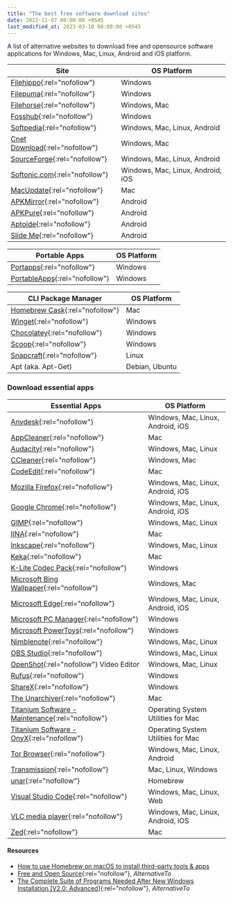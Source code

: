 ```yaml
---
title: "The best free software download sites"
date: 2022-11-07 00:00:00 +0545
last_modified_at: 2023-03-10 00:00:00 +0545
---
```


A list of alternative websites to download free and opensource software applications for Windows, Mac, Linux, Android and iOS platform.

| Site                                                         | OS Platform                       |
| ------------------------------------------------------------ | --------------------------------- |
| [Filehippo](https://filehippo.com/){:rel="nofollow"}         | Windows                           |
| [Filepuma](https://www.filepuma.com/){:rel="nofollow"}       | Windows                           |
| [Filehorse](https://www.filehorse.com/){:rel="nofollow"}     | Windows, Mac                      |
| [Fosshub](https://www.fosshub.com/){:rel="nofollow"}         | Windows                           |
| [Softpedia](https://www.softpedia.com/){:rel="nofollow"}     | Windows, Mac, Linux, Android      |
| [Cnet Download](https://download.cnet.com/){:rel="nofollow"} | Windows, Mac                      |
| [SourceForge](https://sourceforge.net/){:rel="nofollow"}     | Windows, Mac, Linux, Android      |
| [Softonic.com](https://en.softonic.com/){:rel="nofollow"}    | Windows, Mac, Linux, Android, iOS |
| [MacUpdate](https://www.macupdate.com/){:rel="nofollow"}     | Mac                               |
| [APKMirror](https://www.apkmirror.com/){:rel="nofollow"}     | Android                           |
| [APKPure](https://apkpure.com/){:rel="nofollow"}             | Android                           |
| [Aptoide](https://en.aptoide.com/){:rel="nofollow"}          | Android                           |
| [Slide Me](http://slideme.org/){:rel="nofollow"}             | Android                           |

| Portable Apps                                              | OS Platform |
| ---------------------------------------------------------- | ----------- |
| [Portapps](https://portapps.io/){:rel="nofollow"}          | Windows     |
| [PortableApps](https://portableapps.com/){:rel="nofollow"} | Windows     |

| CLI Package Manager                                                                          | OS Platform    |
| -------------------------------------------------------------------------------------------- | -------------- |
| [Homebrew Cask](https://github.com/Homebrew/homebrew-cask){:rel="nofollow"}                  | Mac            |
| [Winget](https://learn.microsoft.com/en-us/windows/package-manager/winget/){:rel="nofollow"} | Windows        |
| [Chocolatey](https://chocolatey.org/){:rel="nofollow"}                                       | Windows        |
| [Scoop](https://scoop.sh/){:rel="nofollow"}                                                  | Windows        |
| [Snapcraft](https://snapcraft.io/){:rel="nofollow"}                                          | Linux          |
| Apt (aka. Apt-Get)                                                                           | Debian, Ubuntu |

### Download essential apps

| Essential Apps                                                                                           | OS Platform                        |
| -------------------------------------------------------------------------------------------------------- | ---------------------------------- |
| [Anydesk](https://anydesk.com/en){:rel="nofollow"}                                                       | Windows, Mac, Linux, Android, iOS  |
| [AppCleaner](https://freemacsoft.net/appcleaner/){:rel="nofollow"}                                       | Mac                                |
| [Audacity](https://www.audacityteam.org/){:rel="nofollow"}                                               | Windows, Mac, Linux                |
| [CCleaner](https://www.ccleaner.com/ccleaner/builds){:rel="nofollow"}                                    | Windows, Mac                       |
| [CodeEdit](https://www.codeedit.app/){:rel="nofollow"}                                                   | Mac                                |
| [Mozilla Firefox](https://www.mozilla.org/en-US/firefox/browsers/){:rel="nofollow"}                      | Windows, Mac, Linux, Android, iOS  |
| [Google Chrome](https://www.google.com/chrome/){:rel="nofollow"}                                         | Windows, Mac, Linux, Android, iOS  |
| [GIMP](https://www.gimp.org/){:rel="nofollow"}                                                           | Windows, Mac, Linux                |
| [IINA](https://iina.io/){:rel="nofollow"}                                                                | Mac                                |
| [Inkscape](https://inkscape.org/){:rel="nofollow"}                                                       | Windows, Mac, Linux                |
| [Keka](https://www.keka.io/en/){:rel="nofollow"}                                                         | Mac                                |
| [K-Lite Codec Pack](https://codecguide.com/){:rel="nofollow"}                                            | Windows                            |
| [Microsoft Bing Wallpaper](https://bingwallpaper.microsoft.com/){:rel="nofollow"}                        | Windows, Mac                       |
| [Microsoft Edge](https://www.microsoft.com/en-us/edge){:rel="nofollow"}                                  | Windows, Mac, Linux, Android, iOS  |
| [Microsoft PC Manager](https://pcmanager.microsoft.com/){:rel="nofollow"}                                | Windows                            |
| [Microsoft PowerToys](https://learn.microsoft.com/en-us/windows/powertoys/){:rel="nofollow"}             | Windows                            |
| [Nimblenote](https://nimblenote.app/){:rel="nofollow"}                                                   | Windows, Mac, Linux                |
| [OBS Studio](https://obsproject.com/){:rel="nofollow"}                                                   | Windows, Mac, Linux                |
| [OpenShot](https://www.openshot.org/){:rel="nofollow"} Video Editor                                      | Windows, Mac, Linux                |
| [Rufus](https://rufus.ie/en/){:rel="nofollow"}                                                           | Windows                            |
| [ShareX](https://getsharex.com/){:rel="nofollow"}                                                        | Windows                            |
| [The Unarchiver](https://macpaw.com/the-unarchiver){:rel="nofollow"}                                     | Mac                                |
| [Titanium Software - Maintenance](https://www.titanium-software.fr/en/maintenance.html){:rel="nofollow"} | Operating System Utilities for Mac |
| [Titanium Software - OnyX](https://www.titanium-software.fr/en/onyx.html){:rel="nofollow"}               | Operating System Utilities for Mac |
| [Tor Browser](https://www.torproject.org/){:rel="nofollow"}                                              | Windows, Mac, Linux, Android       |
| [Transmission](https://transmissionbt.com/){:rel="nofollow"}                                             | Mac, Linux, Windows                |
| [unar](https://theunarchiver.com/command-line){:rel="nofollow"}                                          | Homebrew                           |
| [Visual Studio Code](https://code.visualstudio.com/){:rel="nofollow"}                                    | Windows, Mac, Linux, Web           |
| [VLC media player](https://www.videolan.org/vlc/index.html){:rel="nofollow"}                             | Windows, Mac, Linux, Android, iOS  |
| [Zed](https://zed.dev/){:rel="nofollow"}                                                                 | Mac                                |

#### Resources

- [How to use Homebrew on macOS to install third-party tools & apps](/how-to-use-homebrew-on-macos-to-install-third-party-tools-and-apps/)
- [Free and Open Source](https://alternativeto.net/list/15116/free-and-open-source/){:rel="nofollow"}, _AlternativeTo_
- [The Complete Suite of Programs Needed After New Windows Installation [V2.0: Advanced]](https://alternativeto.net/list/10598/the-complete-suite-of-programs-needed-after-new-windows-install-v2-0-advanced-/){:rel="nofollow"}, _AlternativeTo_
